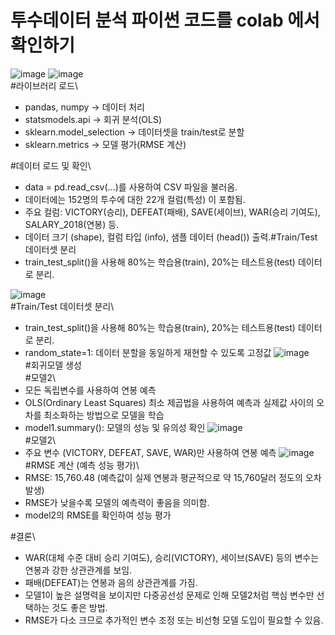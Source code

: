# 투수데이터 분석 파이썬 코드를 colab 에서 확인하기
![image](https://github.com/user-attachments/assets/267e7249-d924-4bda-be51-8ab5ee1e1df3)
![image](https://github.com/user-attachments/assets/4a008b5c-d94d-4db4-a42e-b902da96e1bb)\
#라이브러리 로드\
- pandas, numpy → 데이터 처리
- statsmodels.api → 회귀 분석(OLS)
- sklearn.model_selection → 데이터셋을 train/test로 분할
- sklearn.metrics → 모델 평가(RMSE 계산)

#데이터 로드 및 확인\
- data = pd.read_csv(...)를 사용하여 CSV 파일을 불러옴.
- 데이터에는 152명의 투수에 대한 22개 컬럼(특성) 이 포함됨.
- 주요 컬럼: VICTORY(승리), DEFEAT(패배), SAVE(세이브), WAR(승리 기여도), SALARY_2018(연봉) 등.
- 데이터 크기 (shape), 컬럼 타입 (info), 샘플 데이터 (head()) 출력.#Train/Test 데이터셋 분리
- train_test_split()을 사용해 80%는 학습용(train), 20%는 테스트용(test) 데이터로 분리.

![image](https://github.com/user-attachments/assets/b023997d-de8a-449f-a232-152e1b436bfb)\
#Train/Test 데이터셋 분리\
- train_test_split()을 사용해 80%는 학습용(train), 20%는 테스트용(test) 데이터로 분리.
- random_state=1: 데이터 분할을 동일하게 재현할 수 있도록 고정값
![image](https://github.com/user-attachments/assets/2604384a-6938-4128-915c-1644014d3f14)\
#회귀모델 생성\
#모델2\
- 모든 독립변수를 사용하여 연봉 예측
- OLS(Ordinary Least Squares) 최소 제곱법을 사용하여 예측과 실제값 사이의 오차를 최소화하는 방법으로 모델을 학습
- model1.summary(): 모델의 성능 및 유의성 확인
![image](https://github.com/user-attachments/assets/756b17ac-c98e-47ff-801a-08007aaf709e)\
#모델2\
- 주요 변수 (VICTORY, DEFEAT, SAVE, WAR)만 사용하여 연봉 예측
![image](https://github.com/user-attachments/assets/dba4aa63-4dd7-4f2a-b95c-db16a0fef292)\
#RMSE 계산 (예측 성능 평가)\
- RMSE: 15,760.48 (예측값이 실제 연봉과 평균적으로 약 15,760달러 정도의 오차 발생)
- RMSE가 낮을수록 모델의 예측력이 좋음을 의미함.
- model2의 RMSE를 확인하여 성능 평가

#결론\
- WAR(대체 수준 대비 승리 기여도), 승리(VICTORY), 세이브(SAVE) 등의 변수는 연봉과 강한 상관관계를 보임.
- 패배(DEFEAT)는 연봉과 음의 상관관계를 가짐.
- 모델1이 높은 설명력을 보이지만 다중공선성 문제로 인해 모델2처럼 핵심 변수만 선택하는 것도 좋은 방법.
- RMSE가 다소 크므로 추가적인 변수 조정 또는 비선형 모델 도입이 필요할 수 있음.
